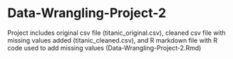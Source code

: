 # Data-Wrangling-Project-2

Project includes original csv file (titanic_original.csv), cleaned csv file with missing values added (titanic_cleaned.csv), and R markdown file with R code used to add missing values (Data-Wrangling-Project-2.Rmd)

